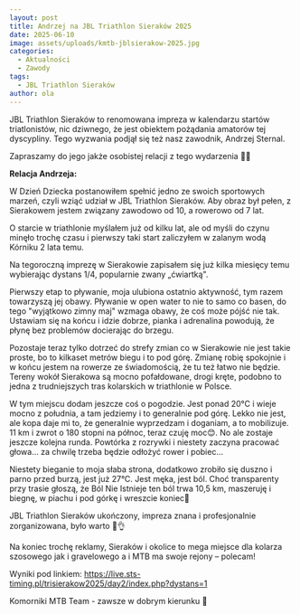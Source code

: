 ```yaml
---
layout: post
title: Andrzej na JBL Triathlon Sieraków 2025
date: 2025-06-10
image: assets/uploads/kmtb-jblsierakow-2025.jpg
categories:
  - Aktualności
  - Zawody
tags:
  - JBL Triathlon Sieraków
author: ola
---
```

JBL Triathlon Sieraków to renomowana impreza w kalendarzu startów triatlonistów, nic dziwnego, że jest obiektem pożądania amatorów tej dyscypliny. Tego wyzwania podjął się też nasz zawodnik, Andrzej Sternal.
<!--more-->

Zapraszamy do jego jakże osobistej relacji z tego wydarzenia 💚🖤

**Relacja Andrzeja:**

W Dzień Dziecka postanowiłem spełnić jedno ze swoich sportowych marzeń, czyli wziąć udział w JBL Triathlon Sieraków. Aby obraz był pełen, z Sierakowem jestem związany zawodowo od 10, a rowerowo od 7 lat.

O starcie w triathlonie myślałem już od kilku lat, ale od myśli do czynu minęło trochę czasu i pierwszy taki start zaliczyłem w zalanym wodą Kórniku 2 lata temu.

Na tegoroczną imprezę w Sierakowie zapisałem się już kilka miesięcy temu wybierając dystans 1/4, popularnie zwany „ćwiartką".

Pierwszy etap to pływanie, moja ulubiona ostatnio aktywność, tym razem towarzyszą jej obawy. Pływanie w open water to nie to samo co basen, do tego "wyjątkowo zimny maj" wzmaga obawy, że coś może pójść nie tak. Ustawiam się na końcu i idzie dobrze, pianka i adrenalina powodują, że płynę bez problemów docierając do brzegu.

Pozostaje teraz tylko dotrzeć do strefy zmian co w Sierakowie nie jest takie proste, bo to kilkaset metrów biegu i to pod górę. Zmianę robię spokojnie i w końcu jestem na rowerze ze świadomością, że tu też łatwo nie będzie. Tereny wokół Sierakowa są mocno pofałdowane, drogi kręte, podobno to jedna z trudniejszych tras kolarskich w triathlonie w Polsce.

W tym miejscu dodam jeszcze coś o pogodzie. Jest ponad 20°C i wieje mocno z południa, a tam jedziemy i to generalnie pod górę. Lekko nie jest, ale kopa daje mi to, że generalnie wyprzedzam i doganiam, a to mobilizuje. 11 km i zwrot o 180 stopni na północ, teraz czuję moc😊. No ale zostaje jeszcze kolejna runda. Powtórka z rozrywki i niestety zaczyna pracować głowa… za chwilę trzeba będzie odłożyć rower i pobiec…

Niestety bieganie to moja słaba strona, dodatkowo zrobiło się duszno i parno przed burzą, jest już 27°C. Jest męka, jest ból. Choć transparenty przy trasie głoszą, że Ból Nie Istnieje ten ból trwa 10,5 km, maszeruję i biegnę, w piachu i pod górkę i wreszcie koniec🏁

JBL Triathlon Sieraków ukończony, impreza znana i profesjonalnie zorganizowana, było warto 💪👌

Na koniec trochę reklamy, Sieraków i okolice to mega miejsce dla kolarza szosowego jak i gravelowego a i MTB ma swoje rejony – polecam!

Wyniki pod linkiem: <https://live.sts-timing.pl/trisierakow2025/day2/index.php?dystans=1>

Komorniki MTB Team - zawsze w dobrym kierunku 🙂
